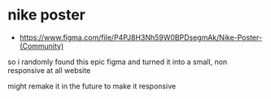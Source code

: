 # nike poster

* https://www.figma.com/file/P4PJ8H3Nh59W0BPDsegmAk/Nike-Poster-(Community)

so i randomly found this epic figma and turned it into a small, non responsive at all website


might remake it in the future to make it responsive
